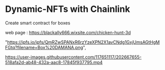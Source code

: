 # Dynamic-NFTs with Chainlink
Create smart contract for boxes

web page : https://blackally666.wixsite.com/chicken-hunt-3d

"https://ipfs.io/ipfs/QmRZwSPANxR6rzYzeXPN2X1avCNdg1GxjUmsAGtHgMFGtq?filename=Box%20DAMANA.png",

https://user-images.githubusercontent.com/117651117/202667655-518afa2d-ab48-432a-aac8-17845f937795.mp4
